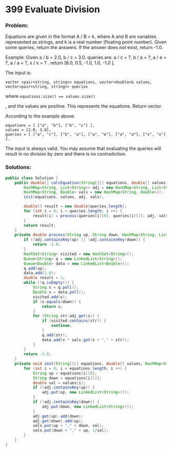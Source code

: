 # 399 Evaluate Division

### Problem:

Equations are given in the format A / B = k, where A and B are variables represented as strings, and k is a real number (floating point number). Given some queries, return the answers. If the answer does not exist, return -1.0.

Example:
Given a / b = 2.0, b / c = 3.0. 
queries are: a / c = ?, b / a = ?, a / e = ?, a / a = ?, x / x = ? . 
return [6.0, 0.5, -1.0, 1.0, -1.0 ].

The input is: 
```
vector <pair<string, string>> equations, vector<double>& values, vector<pair<string, string>> queries
``` 
where 
```equations.size() == values.size()```

, and the values are positive. This represents the equations. Return vector<double>.

According to the example above:
```
equations = [ ["a", "b"], ["b", "c"] ],
values = [2.0, 3.0],
queries = [ ["a", "c"], ["b", "a"], ["a", "e"], ["a", "a"], ["x", "x"] ]. 
```

The input is always valid. You may assume that evaluating the queries will result in no division by zero and there is no contradiction.

### Solutions:

```java
public class Solution {
    public double[] calcEquation(String[][] equations, double[] values, String[][] queries) {
        HashMap<String, List<String>> adj = new HashMap<String, List<String>>();
        HashMap<String, Double> vals = new HashMap<String, Double>();
        init(equations, values, adj, vals);

        double[] result = new double[queries.length];
        for (int i = 0; i < queries.length; i ++) {
            result[i] = process(queries[i][0], queries[i][1], adj, vals);
        }
        return result;
    }
    private double process(String up, String down, HashMap<String, List<String>> adj, HashMap<String, Double> vals) {
        if (!adj.containsKey(up) || !adj.containsKey(down)) {
            return -1.0;
        }
        HashSet<String> visited = new HashSet<String>();
        Queue<String> q = new LinkedList<String>();
        Queue<Double> data = new LinkedList<Double>();
        q.add(up);
        data.add(1.0);
        double result = 1;
        while (!q.isEmpty()) {
            String s = q.poll();
            Double v = data.poll();
            visited.add(s);
            if (s.equals(down)) {
                return v;
            }
            for (String str:adj.get(s)) {
                if (visited.contains(str)) {
                    continue;
                }
                q.add(str);
                data.add(v * vals.get(s + "," + str));
            }
        }
        return -1.0;
    }
    private void init(String[][] equations, double[] values, HashMap<String, List<String>> adj, HashMap<String, Double> vals) {
        for (int i = 0; i < equations.length; i ++) {
            String up = equations[i][0];
            String down = equations[i][1];
            double val = values[i];
            if (!adj.containsKey(up)) {
                adj.put(up, new LinkedList<String>());
            }
            if (!adj.containsKey(down)) {
                adj.put(down, new LinkedList<String>());
            }
            adj.get(up).add(down);
            adj.get(down).add(up);
            vals.put(up + "," + down, val);
            vals.put(down + "," + up, 1/val);
        }
    }
}
```
